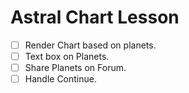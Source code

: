# Astral Chart Lesson

- [ ] Render Chart based on planets.
- [ ] Text box on Planets.
- [ ] Share Planets on Forum.
- [ ] Handle Continue.
